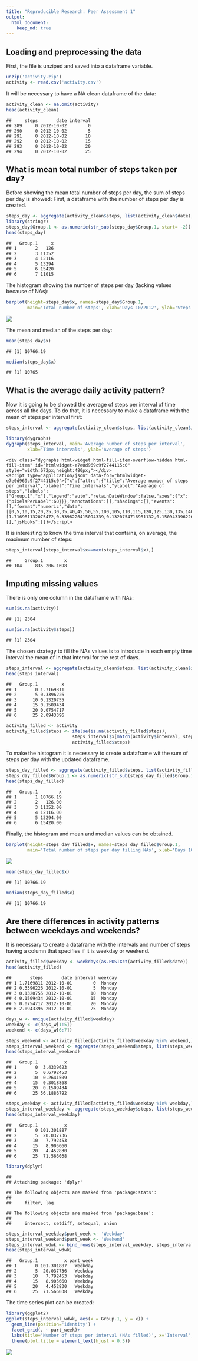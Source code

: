 ```yaml
---
title: "Reproducible Research: Peer Assessment 1"
output: 
  html_document:
    keep_md: true
---
```

## Loading and preprocessing the data
First, the file is unziped and saved into a dataframe variable. 

```r
unzip('activity.zip')
activity <- read.csv('activity.csv')
```

It will be necessary to have a NA clean dataframe of the data:

```r
activity_clean <- na.omit(activity)
head(activity_clean)
```

```
##     steps       date interval
## 289     0 2012-10-02        0
## 290     0 2012-10-02        5
## 291     0 2012-10-02       10
## 292     0 2012-10-02       15
## 293     0 2012-10-02       20
## 294     0 2012-10-02       25
```

## What is mean total number of steps taken per day?
Before showing the mean total number of steps per day, the sum of steps per day is showed:
First, a dataframe with the number of steps per day is created.

```r
steps_day <- aggregate(activity_clean$steps, list(activity_clean$date), sum)
library(stringr)
steps_day$Group.1 <- as.numeric(str_sub(steps_day$Group.1, start= -2))
head(steps_day)
```

```
##   Group.1     x
## 1       2   126
## 2       3 11352
## 3       4 12116
## 4       5 13294
## 5       6 15420
## 6       7 11015
```

The histogram showing the number of steps per day (lacking values because of NAs):

```r
barplot(height=steps_day$x, names=steps_day$Group.1,
        main='Total number of steps', xlab='Days 10/2012', ylab='Steps') 
```

![](PA1_template_files/figure-html/unnamed-chunk-3-1.png)<!-- -->

The mean and median of the steps per day:

```r
mean(steps_day$x)
```

```
## [1] 10766.19
```

```r
median(steps_day$x)
```

```
## [1] 10765
```

## What is the average daily activity pattern?

Now it is going to be showed the average of steps per interval of time across all the days. To do that, it is necessary to make 
a dataframe with the mean of steps per interval first:

```r
steps_interval <- aggregate(activity_clean$steps, list(activity_clean$interval), mean)

library(dygraphs)
dygraph(steps_interval, main='Average number of steps per interval',
        xlab='Time intervals', ylab='Average of steps')
```

```{=html}
<div class="dygraphs html-widget html-fill-item-overflow-hidden html-fill-item" id="htmlwidget-e7e0d969c9f2744115c0" style="width:672px;height:480px;"></div>
<script type="application/json" data-for="htmlwidget-e7e0d969c9f2744115c0">{"x":{"attrs":{"title":"Average number of steps per interval","xlabel":"Time intervals","ylabel":"Average of steps","labels":["Group.1","x"],"legend":"auto","retainDateWindow":false,"axes":{"x":{"pixelsPerLabel":60}}},"annotations":[],"shadings":[],"events":[],"format":"numeric","data":[[0,5,10,15,20,25,30,35,40,45,50,55,100,105,110,115,120,125,130,135,140,145,150,155,200,205,210,215,220,225,230,235,240,245,250,255,300,305,310,315,320,325,330,335,340,345,350,355,400,405,410,415,420,425,430,435,440,445,450,455,500,505,510,515,520,525,530,535,540,545,550,555,600,605,610,615,620,625,630,635,640,645,650,655,700,705,710,715,720,725,730,735,740,745,750,755,800,805,810,815,820,825,830,835,840,845,850,855,900,905,910,915,920,925,930,935,940,945,950,955,1000,1005,1010,1015,1020,1025,1030,1035,1040,1045,1050,1055,1100,1105,1110,1115,1120,1125,1130,1135,1140,1145,1150,1155,1200,1205,1210,1215,1220,1225,1230,1235,1240,1245,1250,1255,1300,1305,1310,1315,1320,1325,1330,1335,1340,1345,1350,1355,1400,1405,1410,1415,1420,1425,1430,1435,1440,1445,1450,1455,1500,1505,1510,1515,1520,1525,1530,1535,1540,1545,1550,1555,1600,1605,1610,1615,1620,1625,1630,1635,1640,1645,1650,1655,1700,1705,1710,1715,1720,1725,1730,1735,1740,1745,1750,1755,1800,1805,1810,1815,1820,1825,1830,1835,1840,1845,1850,1855,1900,1905,1910,1915,1920,1925,1930,1935,1940,1945,1950,1955,2000,2005,2010,2015,2020,2025,2030,2035,2040,2045,2050,2055,2100,2105,2110,2115,2120,2125,2130,2135,2140,2145,2150,2155,2200,2205,2210,2215,2220,2225,2230,2235,2240,2245,2250,2255,2300,2305,2310,2315,2320,2325,2330,2335,2340,2345,2350,2355],[1.716981132075472,0.3396226415094339,0.1320754716981132,0.1509433962264151,0.07547169811320754,2.09433962264151,0.5283018867924528,0.8679245283018868,0,1.471698113207547,0.3018867924528302,0.1320754716981132,0.3207547169811321,0.6792452830188679,0.1509433962264151,0.3396226415094339,0,1.113207547169811,1.830188679245283,0.169811320754717,0.169811320754717,0.3773584905660378,0.2641509433962264,0,0,0,1.132075471698113,0,0,0.1320754716981132,0,0.2264150943396226,0,0,1.547169811320755,0.9433962264150944,0,0,0,0,0.2075471698113208,0.6226415094339622,1.622641509433962,0.5849056603773585,0.4905660377358491,0.07547169811320754,0,0,1.188679245283019,0.9433962264150944,2.566037735849056,0,0.3396226415094339,0.3584905660377358,4.113207547169812,0.660377358490566,3.490566037735849,0.8301886792452831,3.113207547169811,1.113207547169811,0,1.566037735849057,3,2.245283018867925,3.320754716981132,2.962264150943396,2.09433962264151,6.056603773584905,16.0188679245283,18.33962264150943,39.45283018867924,44.49056603773585,31.49056603773585,49.26415094339622,53.77358490566038,63.45283018867924,49.9622641509434,47.0754716981132,52.15094339622642,39.33962264150944,44.0188679245283,44.16981132075472,37.35849056603774,49.0377358490566,43.81132075471698,44.37735849056604,50.50943396226415,54.50943396226415,49.9245283018868,50.9811320754717,55.67924528301887,44.32075471698113,52.26415094339622,69.54716981132076,57.84905660377358,56.15094339622642,73.37735849056604,68.20754716981132,129.4339622641509,157.5283018867925,171.1509433962264,155.3962264150943,177.3018867924528,206.1698113207547,195.9245283018868,179.5660377358491,183.3962264150943,167.0188679245283,143.4528301886793,124.0377358490566,109.1132075471698,108.1132075471698,103.7169811320755,95.9622641509434,66.20754716981132,45.22641509433962,24.79245283018868,38.75471698113208,34.9811320754717,21.05660377358491,40.56603773584906,26.9811320754717,42.41509433962264,52.66037735849056,38.9245283018868,50.79245283018868,44.28301886792453,37.41509433962264,34.69811320754717,28.33962264150943,25.09433962264151,31.94339622641509,31.35849056603774,29.67924528301887,21.32075471698113,25.54716981132075,28.37735849056604,26.47169811320755,33.43396226415094,49.9811320754717,42.0377358490566,44.60377358490566,46.0377358490566,59.18867924528302,63.86792452830188,87.69811320754717,94.84905660377359,92.77358490566037,63.39622641509434,50.16981132075472,54.47169811320754,32.41509433962264,26.52830188679245,37.73584905660378,45.0566037735849,67.28301886792453,42.33962264150944,39.88679245283019,43.26415094339622,40.9811320754717,46.24528301886792,56.43396226415094,42.75471698113208,25.13207547169811,39.9622641509434,53.54716981132076,47.32075471698113,60.81132075471698,55.75471698113208,51.9622641509434,43.58490566037736,48.69811320754717,35.47169811320754,37.54716981132076,41.84905660377358,27.50943396226415,17.11320754716981,26.07547169811321,43.62264150943396,43.77358490566038,30.0188679245283,36.0754716981132,35.49056603773585,38.84905660377358,45.9622641509434,47.75471698113208,48.13207547169812,65.32075471698113,82.90566037735849,98.66037735849056,102.1132075471698,83.9622641509434,62.13207547169812,64.13207547169812,74.54716981132076,63.16981132075472,56.90566037735849,59.77358490566038,43.86792452830188,38.56603773584906,44.66037735849056,45.45283018867924,46.20754716981132,43.67924528301887,46.62264150943396,56.30188679245283,50.71698113207547,61.22641509433962,72.71698113207547,78.94339622641509,68.94339622641509,59.66037735849056,75.09433962264151,56.50943396226415,34.77358490566038,37.45283018867924,40.67924528301887,58.0188679245283,74.69811320754717,85.32075471698113,59.26415094339622,67.77358490566037,77.69811320754717,74.24528301886792,85.33962264150944,99.45283018867924,86.58490566037736,85.60377358490567,84.86792452830188,77.83018867924528,58.0377358490566,53.35849056603774,36.32075471698113,20.71698113207547,27.39622641509434,40.0188679245283,30.20754716981132,25.54716981132075,45.66037735849056,33.52830188679246,19.62264150943396,19.0188679245283,19.33962264150943,33.33962264150944,26.81132075471698,21.16981132075472,27.30188679245283,21.33962264150943,19.54716981132075,21.32075471698113,32.30188679245283,20.15094339622642,15.94339622641509,17.22641509433962,23.45283018867925,19.24528301886792,12.45283018867925,8.018867924528301,14.66037735849057,16.30188679245283,8.679245283018869,7.79245283018868,8.132075471698114,2.622641509433962,1.452830188679245,3.679245283018868,4.811320754716981,8.509433962264151,7.075471698113208,8.69811320754717,9.754716981132075,2.207547169811321,0.3207547169811321,0.1132075471698113,1.60377358490566,4.60377358490566,3.30188679245283,2.849056603773585,0,0.8301886792452831,0.9622641509433962,1.584905660377359,2.60377358490566,4.69811320754717,3.30188679245283,0.6415094339622641,0.2264150943396226,1.075471698113208]]},"evals":[],"jsHooks":[]}</script>
```

It is interesting to know the time interval that contains, on average, the maximum number of steps:

```r
steps_interval[steps_interval$x==max(steps_interval$x),]
```

```
##     Group.1        x
## 104     835 206.1698
```

## Imputing missing values
There is only one column in the dataframe with NAs:

```r
sum(is.na(activity))
```

```
## [1] 2304
```

```r
sum(is.na(activity$steps))
```

```
## [1] 2304
```

The chosen strategy to fill the NAs values is to introduce in each empty time interval the mean of in that interval for the 
rest of days.

```r
steps_interval <- aggregate(activity_clean$steps, list(activity_clean$interval), mean)
head(steps_interval)
```

```
##   Group.1         x
## 1       0 1.7169811
## 2       5 0.3396226
## 3      10 0.1320755
## 4      15 0.1509434
## 5      20 0.0754717
## 6      25 2.0943396
```

```r
activity_filled <- activity
activity_filled$steps <- ifelse(is.na(activity_filled$steps),
                         steps_interval$x[match(activity$interval, steps_interval$Group.1)],
                         activity_filled$steps)
```

To make the histogram it is necessary to create a dataframe wit the sum of steps per day with the updated dataframe.

```r
steps_day_filled <- aggregate(activity_filled$steps, list(activity_filled$date), sum)
steps_day_filled$Group.1 <- as.numeric(str_sub(steps_day_filled$Group.1, start= -2))
head(steps_day_filled)
```

```
##   Group.1        x
## 1       1 10766.19
## 2       2   126.00
## 3       3 11352.00
## 4       4 12116.00
## 5       5 13294.00
## 6       6 15420.00
```

Finally, the histogram and mean and median values can be obtained. 

```r
barplot(height=steps_day_filled$x, names=steps_day_filled$Group.1,
        main='Total number of steps per day filling NAs', xlab='Days 10/2012', ylab='Steps') 
```

![](PA1_template_files/figure-html/unnamed-chunk-10-1.png)<!-- -->

```r
mean(steps_day_filled$x)
```

```
## [1] 10766.19
```

```r
median(steps_day_filled$x)
```

```
## [1] 10766.19
```


## Are there differences in activity patterns between weekdays and weekends?

It is necessary to create a dataframe with the intervals and number of steps having a column that specifies if it is weekday or weekend.

```r
activity_filled$weekday <- weekdays(as.POSIXct(activity_filled$date))
head(activity_filled)
```

```
##       steps       date interval weekday
## 1 1.7169811 2012-10-01        0  Monday
## 2 0.3396226 2012-10-01        5  Monday
## 3 0.1320755 2012-10-01       10  Monday
## 4 0.1509434 2012-10-01       15  Monday
## 5 0.0754717 2012-10-01       20  Monday
## 6 2.0943396 2012-10-01       25  Monday
```

```r
days_w <- unique(activity_filled$weekday)
weekday <- c(days_w[1:5])
weekend <- c(days_w[6:7])

steps_weekend <- activity_filled[activity_filled$weekday %in% weekend,]
steps_interval_weekend <- aggregate(steps_weekend$steps, list(steps_weekend$interval), sum)
head(steps_interval_weekend)
```

```
##   Group.1          x
## 1       0  3.4339623
## 2       5  0.6792453
## 3      10  0.2641509
## 4      15  0.3018868
## 5      20  0.1509434
## 6      25 56.1886792
```

```r
steps_weekday <- activity_filled[activity_filled$weekday %in% weekday,]
steps_interval_weekday <- aggregate(steps_weekday$steps, list(steps_weekday$interval), sum)
head(steps_interval_weekday)
```

```
##   Group.1          x
## 1       0 101.301887
## 2       5  20.037736
## 3      10   7.792453
## 4      15   8.905660
## 5      20   4.452830
## 6      25  71.566038
```

```r
library(dplyr)
```

```
## 
## Attaching package: 'dplyr'
```

```
## The following objects are masked from 'package:stats':
## 
##     filter, lag
```

```
## The following objects are masked from 'package:base':
## 
##     intersect, setdiff, setequal, union
```

```r
steps_interval_weekday$part_week <- 'Weekday'
steps_interval_weekend$part_week <- 'Weekend'
steps_interval_wdwk <- bind_rows(steps_interval_weekday, steps_interval_weekend)
head(steps_interval_wdwk)
```

```
##   Group.1          x part_week
## 1       0 101.301887   Weekday
## 2       5  20.037736   Weekday
## 3      10   7.792453   Weekday
## 4      15   8.905660   Weekday
## 5      20   4.452830   Weekday
## 6      25  71.566038   Weekday
```


The time series plot can be created:

```r
library(ggplot2)
ggplot(steps_interval_wdwk, aes(x = Group.1, y = x)) +
  geom_line(position='identity') +
  facet_grid(. ~ part_week)+
  labs(title='Number of steps per interval (NAs filled)', x='Interval', y='Steps')+
  theme(plot.title = element_text(hjust = 0.5))
```

![](PA1_template_files/figure-html/unnamed-chunk-12-1.png)<!-- -->


















